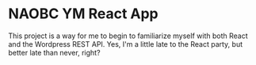 # NAOBC YM React App
 
This project is a way for me to begin to familiarize myself with both React and the Wordpress REST API. Yes, I'm a little late to the React party, but better late than never, right?